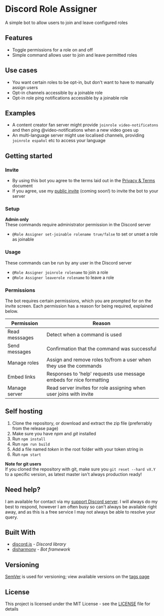 # Discord Role Assigner
<!--summary-->
A simple bot to allow users to join and leave configured roles
<!--/summary-->

## Features
<!--features-->
- Toggle permissions for a role on and off
- Simple command allows user to join and leave permitted roles
<!--/features-->

## Use cases
- You want certain roles to be opt-in, but don't want to have to manually assign users  
- Opt-in channels accessible by a joinable role
- Opt-in role ping notifications accessible by a joinable role

## Examples
- A content creator fan server might provide `joinrole video-notificatons` and then ping @video-notifications when a new video goes up
- An multi-language server might use localised channels, providing `joinrole español` etc to access your language

## Getting started
### Invite
- By using this bot you agree to the terms laid out in the [Privacy & Terms](./docs/privacy-and-terms) document
- If you agree, use my [public invite]() (coming soon!) to invite the bot to your server

### Setup
**Admin only**  
These commands require administrator permission in the Discord server
- `@Role Assigner set-joinable rolename true/false` to set or unset a role as joinable

### Usage
These commands can be run by any user in the Discord server
- `@Role Assigner joinrole rolename` to join a role
- `@Role Assigner leaverole rolename` to leave a role

### Permissions
The bot requires certain permissions, which you are prompted for on the invite screen.
Each permission has a reason for being required, explained below.

| Permission     | Reason                                                              |
|----------------|---------------------------------------------------------------------|
| Read messsages | Detect when a command is used                                       |
| Send messages  | Confirmation that the command was successful                        |
| Manage roles   | Assign and remove roles to/from a user when they use the commands   |
| Embed links    | Responses to 'help' requests use message embeds for nice formatting |
| Manage server  | Read server invites for role assigning when user joins with invite  |

## Self hosting
1. Clone the repository, or download and extract the zip file (preferrably from the release page)
2. Make sure you have *npm* and *git* installed
3. Run `npm install`
4. Run `npm run build`
5. Add a file named *token* in the root folder with your token string in
6. Run `npm start`

**Note for git users**  
If you cloned the repository with git, make sure you `git reset --hard vX.Y` to a specific version, as latest master isn't always production ready!

## Need help?

I am available for contact via my [support Discord server](https://discordapp.com/invite/SSkbwSJ). I will always do my best to respond, however I am often busy so can't always be available right away, and as this is a free service I may not always be able to resolve your query.

## Built With
- [discord.js](https://github.com/discordjs/discord.js) - *Discord library*
- [disharmony](https://github.com/benji7425/disharmony) - *Bot framework*

## Versioning
[SemVer](http://semver.org/) is used for versioning; view available versions on the [tags page](https://github.com/your/project/tags)

## License
This project is licensed under the MIT License - see the [LICENSE](./LICENSE) file for details